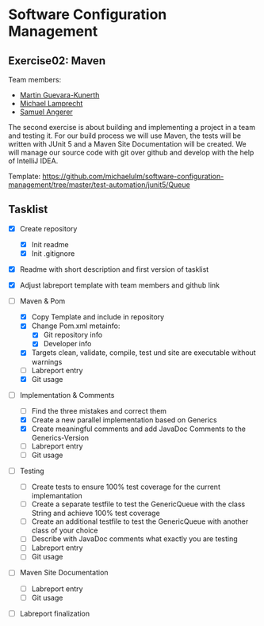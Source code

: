 # Software Configuration Management #

## Exercise02: Maven ###

Team members:
* [Martin Guevara-Kunerth](https://github.com/martin-gk)
* [Michael Lamprecht](https://github.com/lammia07)
* [Samuel Angerer](https://github.com/SamBrix)

The second exercise is about building and implementing a project in a team and testing it. 
For our build process we will use Maven, the tests will be written with JUnit 5 
and a Maven Site Documentation will be created. 
We will manage our source code with git over github and develop with the 
help of IntelliJ IDEA.

Template: https://github.com/michaelulm/software-configuration-management/tree/master/test-automation/junit5/Queue

## Tasklist ##

- [x] Create repository
  - [x] Init readme
  - [x] Init .gitignore
- [x] Readme with short description and first version of tasklist
- [x] Adjust labreport template with team members and github link
- [ ] Maven & Pom
  - [x] Copy Template and include in repository
  - [x] Change Pom.xml metainfo:
    - [x] Git repository info
    - [x] Developer info
  - [x] Targets clean, validate, compile, test und site are executable without warnings
  - [ ] Labreport entry
  - [x] Git usage
- [ ] Implementation & Comments
  - [ ] Find the three mistakes and correct them
  - [x] Create a new parallel implementation based on Generics
  - [x] Create meaningful comments and add JavaDoc Comments to the Generics-Version
  - [ ] Labreport entry
  - [ ] Git usage
- [ ] Testing
  - [ ] Create tests to ensure 100% test coverage for the current implemantation
  - [ ] Create a separate testfile to test the GenericQueue with the class String and achieve 100% test coverage
  - [ ] Create an additional testfile to test the GenericQueue with another class of your choice
  - [ ] Describe with JavaDoc comments what exactly you are testing
  - [ ] Labreport entry
  - [ ] Git usage
- [ ] Maven Site Documentation
  - [ ] Labreport entry
  - [ ] Git usage
- [ ] Labreport finalization

